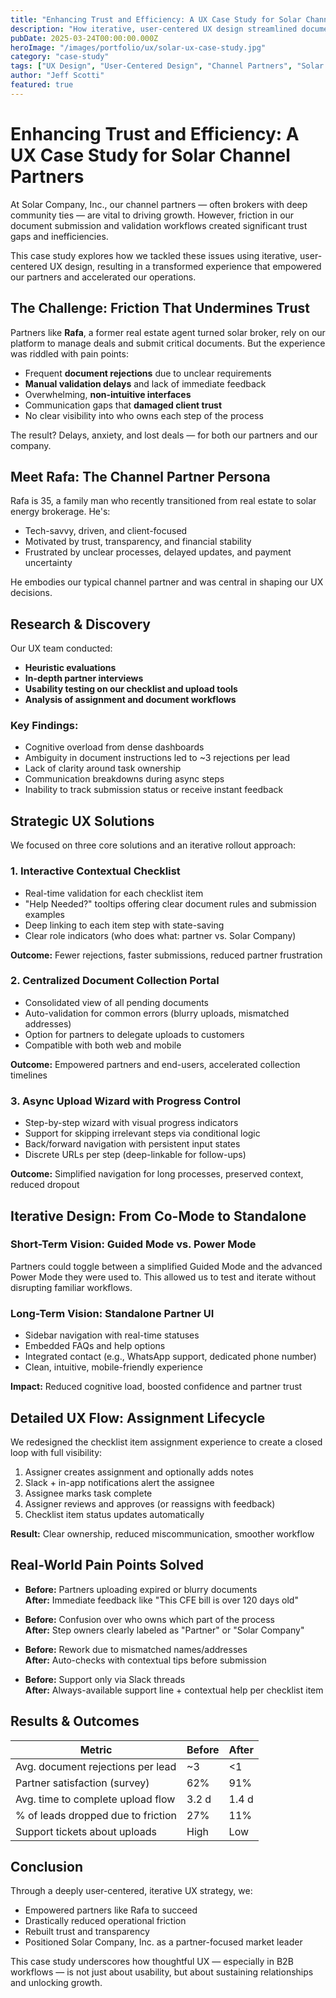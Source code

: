 ```yaml
---
title: "Enhancing Trust and Efficiency: A UX Case Study for Solar Channel Partners"
description: "How iterative, user-centered UX design streamlined document submission processes, significantly boosting trust and efficiency among channel partners."
pubDate: 2025-03-24T00:00:00.000Z
heroImage: "/images/portfolio/ux/solar-ux-case-study.jpg"
category: "case-study"
tags: ["UX Design", "User-Centered Design", "Channel Partners", "Solar Energy", "Case Study"]
author: "Jeff Scotti"
featured: true
---
```


# Enhancing Trust and Efficiency: A UX Case Study for Solar Channel Partners

At Solar Company, Inc., our channel partners — often brokers with deep community ties — are vital to driving growth. However, friction in our document submission and validation workflows created significant trust gaps and inefficiencies. 

This case study explores how we tackled these issues using iterative, user-centered UX design, resulting in a transformed experience that empowered our partners and accelerated our operations.

## The Challenge: Friction That Undermines Trust

Partners like **Rafa**, a former real estate agent turned solar broker, rely on our platform to manage deals and submit critical documents. But the experience was riddled with pain points:

* Frequent **document rejections** due to unclear requirements
* **Manual validation delays** and lack of immediate feedback
* Overwhelming, **non-intuitive interfaces**
* Communication gaps that **damaged client trust**
* No clear visibility into who owns each step of the process

The result? Delays, anxiety, and lost deals — for both our partners and our company.

## Meet Rafa: The Channel Partner Persona

Rafa is 35, a family man who recently transitioned from real estate to solar energy brokerage. He's:

* Tech-savvy, driven, and client-focused
* Motivated by trust, transparency, and financial stability
* Frustrated by unclear processes, delayed updates, and payment uncertainty

He embodies our typical channel partner and was central in shaping our UX decisions.

## Research & Discovery

Our UX team conducted:

* **Heuristic evaluations**
* **In-depth partner interviews**
* **Usability testing on our checklist and upload tools**
* **Analysis of assignment and document workflows**

### Key Findings:

* Cognitive overload from dense dashboards
* Ambiguity in document instructions led to ~3 rejections per lead
* Lack of clarity around task ownership
* Communication breakdowns during async steps
* Inability to track submission status or receive instant feedback

## Strategic UX Solutions

We focused on three core solutions and an iterative rollout approach:

### 1. Interactive Contextual Checklist

* Real-time validation for each checklist item
* "Help Needed?" tooltips offering clear document rules and submission examples
* Deep linking to each item step with state-saving
* Clear role indicators (who does what: partner vs. Solar Company)

**Outcome:** Fewer rejections, faster submissions, reduced partner frustration

### 2. Centralized Document Collection Portal

* Consolidated view of all pending documents
* Auto-validation for common errors (blurry uploads, mismatched addresses)
* Option for partners to delegate uploads to customers
* Compatible with both web and mobile

**Outcome:** Empowered partners and end-users, accelerated collection timelines

### 3. Async Upload Wizard with Progress Control

* Step-by-step wizard with visual progress indicators
* Support for skipping irrelevant steps via conditional logic
* Back/forward navigation with persistent input states
* Discrete URLs per step (deep-linkable for follow-ups)

**Outcome:** Simplified navigation for long processes, preserved context, reduced dropout

## Iterative Design: From Co-Mode to Standalone

### Short-Term Vision: Guided Mode vs. Power Mode

Partners could toggle between a simplified Guided Mode and the advanced Power Mode they were used to. This allowed us to test and iterate without disrupting familiar workflows.

### Long-Term Vision: Standalone Partner UI

* Sidebar navigation with real-time statuses
* Embedded FAQs and help options
* Integrated contact (e.g., WhatsApp support, dedicated phone number)
* Clean, intuitive, mobile-friendly experience

**Impact:** Reduced cognitive load, boosted confidence and partner trust

## Detailed UX Flow: Assignment Lifecycle

We redesigned the checklist item assignment experience to create a closed loop with full visibility:

1. Assigner creates assignment and optionally adds notes
2. Slack + in-app notifications alert the assignee
3. Assignee marks task complete
4. Assigner reviews and approves (or reassigns with feedback)
5. Checklist item status updates automatically

**Result:** Clear ownership, reduced miscommunication, smoother workflow

## Real-World Pain Points Solved

* **Before:** Partners uploading expired or blurry documents  
  **After:** Immediate feedback like "This CFE bill is over 120 days old"

* **Before:** Confusion over who owns which part of the process  
  **After:** Step owners clearly labeled as "Partner" or "Solar Company"

* **Before:** Rework due to mismatched names/addresses  
  **After:** Auto-checks with contextual tips before submission

* **Before:** Support only via Slack threads  
  **After:** Always-available support line + contextual help per checklist item

## Results & Outcomes

| Metric                               | Before | After   |
|--------------------------------------|--------|---------|
| Avg. document rejections per lead    | ~3     | <1      |
| Partner satisfaction (survey)        | 62%    | 91%     |
| Avg. time to complete upload flow    | 3.2 d  | 1.4 d   |
| % of leads dropped due to friction   | 27%    | 11%     |
| Support tickets about uploads        | High   | Low     |

## Conclusion

Through a deeply user-centered, iterative UX strategy, we:

* Empowered partners like Rafa to succeed
* Drastically reduced operational friction
* Rebuilt trust and transparency
* Positioned Solar Company, Inc. as a partner-focused market leader

This case study underscores how thoughtful UX — especially in B2B workflows — is not just about usability, but about sustaining relationships and unlocking growth.
